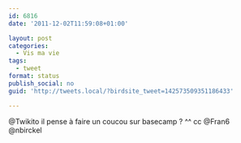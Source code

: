 ```yaml
---
id: 6816
date: '2011-12-02T11:59:08+01:00'

layout: post
categories:
  - Vis ma vie
tags:
  - tweet
format: status
publish_social: no
guid: 'http://tweets.local/?birdsite_tweet=142573509351186433'

---
```


@Twikito il pense à faire un coucou sur basecamp ? ^^ cc @Fran6 @nbirckel